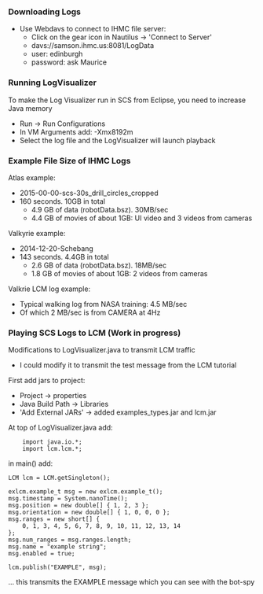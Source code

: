 ### Downloading Logs
* Use Webdavs to connect to IHMC file server:
  * Click on the gear icon in Nautilus -> 'Connect to Server'
  * davs://samson.ihmc.us:8081/LogData
  * user: edinburgh
  * password: ask Maurice

### Running LogVisualizer
To make the Log Visualizer run in SCS from Eclipse, you need to increase Java memory
* Run -> Run Configurations
* In VM Arguments add: -Xmx8192m
* Select the log file and the LogVisualizer will launch playback

### Example File Size of IHMC Logs
Atlas example:
- 2015-00-00-scs-30s_drill_circles_cropped
- 160 seconds. 10GB in total
  - 4.9 GB of data (robotData.bsz). 30MB/sec
  - 4.4 GB of movies of about 1GB: UI video and 3 videos from cameras

Valkyrie example:
- 2014-12-20-Schebang
- 143 seconds. 4.4GB in total
  - 2.6 GB of data (robotData.bsz). 18MB/sec
  - 1.8 GB of movies of about 1GB: 2 videos from cameras

Valkrie LCM log example:
- Typical walking log from NASA training: 4.5 MB/sec
- Of which 2 MB/sec is from CAMERA at 4Hz

### Playing SCS Logs to LCM (Work in progress)
Modifications to LogVisualizer.java to transmit LCM traffic
* I could modify it to transmit the test message from the LCM tutorial

First add jars to project:
* Project -> properties
* Java Build Path -> Libraries
* 'Add External JARs' -> added examples_types.jar and lcm.jar

At top of LogVisualizer.java add:

```
    import java.io.*;
    import lcm.lcm.*;
```

in main() add:

```
LCM lcm = LCM.getSingleton();

exlcm.example_t msg = new exlcm.example_t();
msg.timestamp = System.nanoTime();
msg.position = new double[] { 1, 2, 3 };
msg.orientation = new double[] { 1, 0, 0, 0 };
msg.ranges = new short[] {
    0, 1, 3, 4, 5, 6, 7, 8, 9, 10, 11, 12, 13, 14
};
msg.num_ranges = msg.ranges.length;
msg.name = "example string";
msg.enabled = true;

lcm.publish("EXAMPLE", msg);
```

... this transmits the EXAMPLE message which you can see with the bot-spy